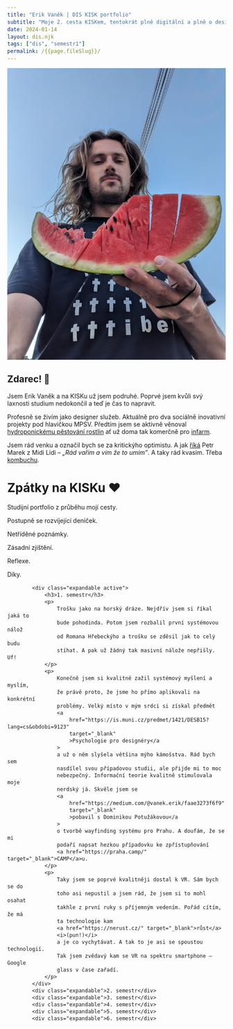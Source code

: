 ```yaml
---
title: "Erik Vaněk | DIS KISK portfolio"
subtitle: "Moje 2. cesta KISKem, tentokrát plně digitální a plně o designu"
date: 2024-01-14
layout: dis.njk
tags: ["dis", "semestr1"]
permalink: /{{page.fileSlug}}/
---
```


<div id="bio">
                <img
                    src="/img/me-melon.jpeg"
                    alt="Já a meloun z tržnice v Temešváru"
/>
                <div id="bio-text">
                    <h2>Zdarec! 👋</h2>
                    <p>
                        Jsem Erik Vaněk a na KISKu už jsem podruhé. Poprvé jsem
                        kvůli svý laxnosti studium nedokončil a teď je čas to
                        napravit.
                    </p>
                    <p>
                        Profesně se živím jako designer služeb. Aktuálně pro dva
                        sociálně inovativní projekty pod hlavičkou MPSV. Předtím
                        jsem se aktivně věnoval
                        <a href="/aero">hydroponickému pěstování rostlin</a> ať
                        už doma tak komerčně pro
                        <a href="https://infarm.com/" target="_blank">infarm</a
                        >.
                    </p>
                    <p>
                        Jsem rád venku a označil bych se za kritickýho
                        optimistu. A jak
                        <a
                            href="https://www.youtube.com/watch?v=rHoBDmD4ofU&ab_channel=MidiLidi"
                            target="_blank"
                            >říká</a
                        >
                        Petr Marek z Midi Lidi –
                        <i>„Rád vařim a vim že to umim”</i>. A taky rád kvasim.
                        Třeba <a href="/kombucha">kombuchu</a>.
                    </p>
                </div>
            </div>
            <div id="intro">
                <h1>Zpátky na KISKu ❤️</h1>
                <p>Studijní portfolio z průběhu mojí cesty.</p>
                <p>Postupně se rozvíjející deníček.</p>
                <p>Netříděné poznámky.</p>
                <p>Zásadní zjištění.</p>
                <p>Reflexe.</p>
                <p>Díky.</p>
            </div>

            <div class="expandable active">
                <h3>1. semestr</h3>
                <p>
                    Trošku jako na horský dráze. Nejdřív jsem si říkal jaká to
                    bude pohodinda. Potom jsem rozbalil první systémovou nálož
                    od Romana Hřebeckýho a trošku se zděsil jak to celý budu
                    stíhat. A pak už žádný tak masivní nálože nepřišly. Uf!
                </p>
                <p>
                    Konečně jsem si kvalitně zažil systémový myšlení a myslím,
                    že právě proto, že jsme ho přímo aplikovali na konkrétní
                    problémy. Velký místo v mým srdci si získal předmět
                    <a
                        href="https://is.muni.cz/predmet/1421/DESB15?lang=cs&obdobi=9123"
                        target="_blank"
                        >Psychologie pro designéry</a
                    >
                    a už o něm slyšela většina mýho kámošstva. Rád bych sem
                    nasdílel svou případovou studii, ale přijde mi to moc
                    nebezpečný. Informační teorie kvalitně stimulovala moje
                    nerdský já. Skvěle jsem se
                    <a
                        href="https://medium.com/@vanek.erik/faae3273f6f9"
                        target="_blank"
                        >pobavil s Dominikou Potužákovou</a
                    >
                    o tvorbě wayfinding systému pro Prahu. A doufám, že se mi
                    podaří napsat hezkou případovku ke zpřístupňování
                    <a href="https://praha.camp/" target="_blank">CAMP</a>u.
                </p>
                <p>
                    Taky jsem se poprvé kvalitněji dostal k VR. Sám bych se do
                    toho asi nepustil a jsem rád, že jsem si to mohl osahat
                    takhle z první ruky s příjemným vedením. Pořád cítím, že má
                    ta technologie kam
                    <a href="https://nerust.cz/" target="_blank">růst</a>
                    <i>(pun!)</i>
                    a je co vychytávat. A tak to je asi se spoustou technologií.
                    Tak jsem zvědavý kam se VR na spektru smartphone – Google
                    glass v čase zařadí.
                </p>
            </div>
            <div class="expandable">2. semestr</div>
            <div class="expandable">3. semestr</div>
            <div class="expandable">4. semestr</div>
            <div class="expandable">5. semestr</div>
            <div class="expandable">6. semestr</div>